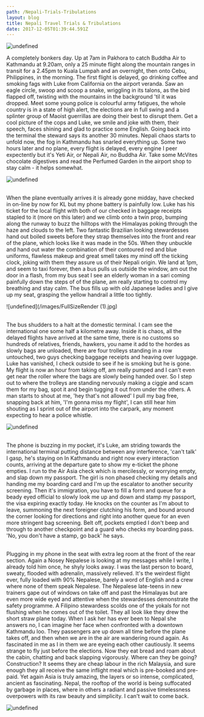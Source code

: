 ```yaml
---
path: /Nepali-Trials-Tribulations
layout: blog
title: Nepali Travel Trials & Tribulations
date: 2017-12-05T01:39:44.591Z
---
```

![undefined](/images/IMG_1224.JPG)

A completely bonkers day. Up at 7am in Pakhora to catch Buddha Air to Kathmandu at 9.20am, only a 25 minute flight along the mountain ranges in transit for a 2.45pm to Kuala Lumpah and an overnight, then onto Cebu, Philippines, in the morning. The first flight is delayed, go drinking coffee and smoking fags with Luke from California on the airport veranda. Saw an eagle circle, swoop and scoop a snake, wriggling in its talons, as the bird flapped off, twisting with the mountains in the background 'til it was dropped. Meet some young police is colourful army fatigues, the whole country is in a state of high alert, the elections are in full swing and a splinter group of Maoist guerrillas are doing their best to disrupt them. Get a cool picture of the cops and Luke, we smile and joke with them, their speech, faces shining and glad to practice some English. Going back into the terminal the steward says its another 30 minutes. Nepali chaos starts to unfold now, the fog in Kathmandu has snarled everything up. Some two hours later and no plane, every flight is delayed, every engine I peer expectently but it's Yeti Air, or Nepali Air, no Buddha Air. Take some McVites chocolate digestives and read the Perfumed Garden in the airport shop to stay calm - it helps somewhat.

![undefined](/images/FullSizeRender_1.jpg)

\
When the plane eventually arrives it is already gone midday, have checked in on-line by now for KL but my phone battery is painfully low. Luke has his ticket for the local flight with both of our checked in baggage receipts stapled to it (more on this later) and we climb onto a twin prop, bumping along the runway to buzz the hilltops with the Himalayas poking through the haze and clouds to the left. Two fantastic Brazilian looking stewardesses hand out boiled sweets before they strap themselves into the front and rear of the plane, which looks like it was made in the 50s. When they unbuckle and hand out water the combination of their contoured red and blue uniforms, flawless makeup and great smell takes my mind off the ticking clock, joking with them they assure us of their Nepali origin. We land at 1pm, and seem to taxi forever, then a bus pulls us outside the window, am out the door in a flash, from my bus seat I see an elderly woman in a sari coming painfully down the steps of of the plane, am really starting to control my breathing and stay calm. The bus fills up with old Japanese ladies and I give up my seat, grasping the yellow handrail a little too tightly.

![undefined](/images/FullSizeRender (1).jpg)

\
The bus shudders to a halt at the domestic terminal. I cam see the international one some half a kilometre away. Inside it is chaos, all the delayed flights have arrived at the same time, there is no customs so hundreds of relatives, friends, hawkers, you name it add to the hordes as slowly bags are unloaded, there are four trolleys standing in a row untouched, two guys checking baggage receipts and heaving over luggage. Luke has vanished, I check outside to see if he is smoking but he is gone. My flight is now an hour from taking off, am really pumped and I can't even get near the roller where the bags are slowly being handed over. So I step out to where the trolleys are standing nervously making a ciggie and scam them for my bag, spot it and begin tugging it out from under the others. A man starts to shout at me, 'hey that's not allowed' I pull my bag free, snapping back at him, 'I'm gonna miss my flight', I can still hear him shouting as I sprint out of the airport into the carpark, any moment expecting to hear a police whistle.

![undefined](/images/IMG_1424.JPG)

\
The phone is buzzing in my pocket, it's Luke, am striding towards the international terminal putting distance between any interference, 'can't talk' I gasp, he's staying on In Kathmandu and right now every interaction counts, arriving at the departure gate to show my e-ticket the phone empties. I run to the Air Asia check which is mercilessly, or worrying empty, and slap down my passport. The girl is non phased checking my details and handing me my boarding card and I'm up the escalator to another security screening. Then it's immigration, you have to fill a form and queue for a beady eyed official to slowly look me up and down and stamp my passport, the visa expiring exactly today. He knocks on the counter as I'm about to leave, summoning the next foreigner clutching his form, and bound around the corner looking for directions and right into another queue for an even more stringent bag screening. Belt off, pockets emptied I don't beep and through to another checkpoint and a guard who checks my boarding pass. 'No, you don't have a stamp, go back' he says.

\
Plugging in my phone in the seat with extra leg room at the front of the rear section. Again a Nosey Nepalese is looking at my messages while I write, I already told him once, he shyly looks away. I was the last person to board, sweaty, flooded with adrenalin, massively relieved. It's the weirdest flight ever, fully loaded with 90% Nepalese, barely a word of English and a crew where none of them speak Nepalese. The Nepalese late-teens in new trainers gape out of windows on take off and past the Himalayas but are even more wide eyed and attentive when the stewardesses demonstrate the safety programme. A Filipino stewardess scolds one of the yokals for not flushing when he comes out of the toilet. They all look like they drew the short straw plane today. When I ask her has ever been to Nepal she answers no, I can imagine her face when confronted with a downtown Kathmandu loo. They passengers are up down all time before the plane takes off, and then when we are in the air are wandering round again. As fascinated in me as I in them we are eyeing each other cautiously. It seems strange to fly just before the elections. Now they eat bread and roam about the cabin, chatting and back slapping vigorously. Where can they be going? Construction? It seems they are cheap labour in the rich Malaysia, and sure enough they all receive the same inflight meal which is pre-booked and pre-paid. Yet again Asia is truly amazing, the layers or so intense, complicated, ancient as fascinating. Nepal, the rooftop of the world is being suffocated by garbage in places, where in others a radiant and passive timelessness overpowers with its raw beauty and simplicity. I can't wait to come back.

![undefined](/images/FullSizeRender.jpg)
